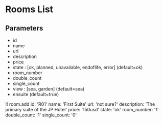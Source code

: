 # Rooms List

## Parameters
- id
- name
- url
- description
- price
- state : [ok, planned, unavailable, endoflife, error] (default=ok)
- room_number
- double_count
- single_count
- view : [sea, garden] (default=sea)
- ensuite              (default=true)

!! room.add
id: 'R01'
name: 'First Suite'
url: 'not sure?'
description: 'The primary suite of the JP Hotel'
price: '150usd'
state: 'ok'
room_number: '1'
double_count: '1'
single_count: '0'